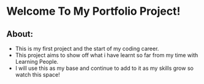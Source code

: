 Welcome To My Portfolio Project!
================================

About:
------
* This is my first project and the start of my coding career. 
* This project aims to show off what i have learnt so far from my time with Learning People. 
* I will use this as my base and continue to add to it as my skills grow so watch this space!
